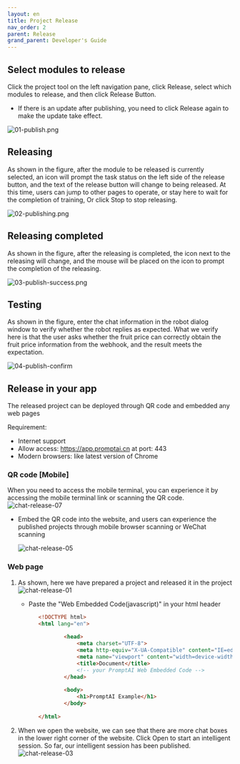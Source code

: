 ```yaml
---
layout: en
title: Project Release
nav_order: 2
parent: Release
grand_parent: Developer's Guide
---
```


## Select modules to release
Click the project tool on the left navigation pane, click Release, select which modules to release, and then click Release Button. 

- If there is an update after publishing, you need to click Release again to make the update take effect.

![01-publish.png](/assets/images/tutorial/flow/publish/01-publish.png)

## Releasing
As shown in the figure, after the module to be released is currently selected, an icon will prompt the task status on the left side of the release button, and the text of the release button will change to being released. At this time, users can jump to other pages to operate, or stay here to wait for the completion of training,
Or click Stop to stop releasing.

![02-publishing.png](/assets/images/tutorial/flow/publish/02-publish.png)

## Releasing completed

As shown in the figure, after the releasing is completed, the icon next to the releasing will change, and the mouse will be placed on the icon to prompt the completion of the releasing.

![03-publish-success.png](/assets/images/tutorial/flow/publish/03-publish.png)

## Testing
As shown in the figure, enter the chat information in the robot dialog window to verify whether the robot replies as expected.
What we verify here is that the user asks whether the fruit price can correctly obtain the fruit price information from the webhook, and the result meets the expectation.

![04-publish-confirm](/assets/images/tutorial/flow/publish/04-publish.png)

## Release in your app
The released project can be deployed through QR code and embedded any web pages

Requirement:
 - Internet support
 - Allow access: https://app.promptai.cn  at port: 443
 - Modern browsers: like latest version of Chrome

###  QR code [Mobile]
When you need to access the mobile terminal, you can experience it by accessing the mobile terminal link or scanning the QR code.
![chat-release-07](/assets/images/release/chat-release-01.png)

* Embed the QR code into the website, and users can experience the published projects through mobile browser scanning or WeChat scanning

  ![chat-release-05](/assets/images/release/chat-release-05.jpg)

### Web page 
1. As shown, here we have prepared a project and released it in the project
   ![chat-release-01](/assets/images/release/chat-release-01.png)

    - Paste the "Web Embedded Code(javascript)" in your html header

      ```html
         <!DOCTYPE html>
         <html lang="en">
                 
                 <head>
                     <meta charset="UTF-8">
                     <meta http-equiv="X-UA-Compatible" content="IE=edge">
                     <meta name="viewport" content="width=device-width, initial-scale=1.0">
                     <title>Document</title>
                     <!-- your PromptAI Web Embedded Code -->
                 </head>
                 
                 <body>
                     <h1>PromptAI Example</h1>
                 </body>
                 
         </html>     
      ```

2. When we open the website, we can see that there are more chat boxes in the lower right corner of the website. Click Open to start an intelligent session. So far, our intelligent session has been published.
   ![chat-release-03](/assets/images/release/chat-release-03.jpg)
